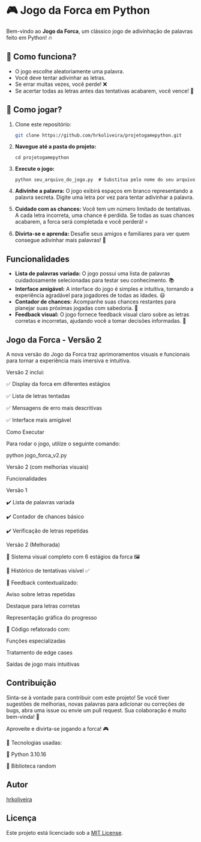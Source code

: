 # 🎮 Jogo da Forca em Python

Bem-vindo ao **Jogo da Forca**, um clássico jogo de adivinhação de palavras feito em Python! 🔥

## 📌 Como funciona?
- O jogo escolhe aleatoriamente uma palavra.
- Você deve tentar adivinhar as letras.
- Se errar muitas vezes, você perde! ❌
- Se acertar todas as letras antes das tentativas acabarem, você vence! 🎉

## 🚀 Como jogar?
1. Clone este repositório:
   ```sh
   git clone https://github.com/hrkoliveira/projetogamepython.git

2.  **Navegue até a pasta do projeto:**

    ```
    cd projetogamepython
    ```
3.  **Execute o jogo:**

    ```
    python seu_arquivo_do_jogo.py  # Substitua pelo nome do seu arquivo
    ```
4.  **Adivinhe a palavra:** O jogo exibirá espaços em branco representando a palavra secreta. Digite uma letra por vez para tentar adivinhar a palavra.
5.  **Cuidado com as chances:** Você tem um número limitado de tentativas. A cada letra incorreta, uma chance é perdida. Se todas as suas chances acabarem, a forca será completada e você perderá! 💀
6.  **Divirta-se e aprenda:** Desafie seus amigos e familiares para ver quem consegue adivinhar mais palavras! 🎉

## Funcionalidades

*   **Lista de palavras variada:** O jogo possui uma lista de palavras cuidadosamente selecionadas para testar seu conhecimento. 📚
*   **Interface amigável:** A interface do jogo é simples e intuitiva, tornando a experiência agradável para jogadores de todas as idades. 😃
*   **Contador de chances:** Acompanhe suas chances restantes para planejar suas próximas jogadas com sabedoria. 🤔
*   **Feedback visual:** O jogo fornece feedback visual claro sobre as letras corretas e incorretas, ajudando você a tomar decisões informadas. 👀

## Jogo da Forca - Versão 2

A nova versão do Jogo da Forca traz aprimoramentos visuais e funcionais para tornar a experiência mais imersiva e intuitiva.

Versão 2 inclui:

✅ Display da forca em diferentes estágios

✅ Lista de letras tentadas

✅ Mensagens de erro mais descritivas

✅ Interface mais amigável

Como Executar

Para rodar o jogo, utilize o seguinte comando:

python jogo_forca_v2.py

Versão 2 (com melhorias visuais)



Funcionalidades

Versão 1

✔️ Lista de palavras variada

✔️ Contador de chances básico

✔️ Verificação de letras repetidas

Versão 2 (Melhorada)


🔹 Sistema visual completo com 6 estágios da forca 🖼️

🔹 Histórico de tentativas visível ✅

🔹 Feedback contextualizado:

Aviso sobre letras repetidas

Destaque para letras corretas

Representação gráfica do progresso

🔹 Código refatorado com:

Funções especializadas

Tratamento de edge cases

Saídas de jogo mais intuitivas


## Contribuição

Sinta-se à vontade para contribuir com este projeto! Se você tiver sugestões de melhorias, novas palavras para adicionar ou correções de bugs, abra uma issue ou envie um pull request. Sua colaboração é muito bem-vinda! 🙌

Aproveite e divirta-se jogando a forca! 🎮

🔧 Tecnologias usadas:

🐍 Python 3.10.16

🔀 Biblioteca random

## Autor

[hrkoliveira](https://github.com/hrkoliveira)

## Licença

Este projeto está licenciado sob a [MIT License](LICENSE).
